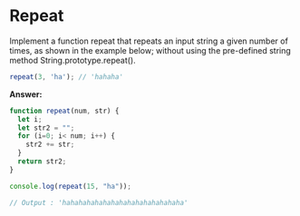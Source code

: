 # Repeat

Implement a function repeat that repeats an input string a given number of times, as shown in the example below; without using the pre-defined string method String.prototype.repeat().



```js
repeat(3, 'ha'); // 'hahaha'
```

**Answer:**

```js
function repeat(num, str) {
  let i;
  let str2 = "";
  for (i=0; i< num; i++) {
    str2 += str;
  }
  return str2;
}

console.log(repeat(15, "ha"));

// Output : 'hahahahahahahahahahahahahahaha'
```